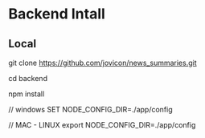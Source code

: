 # Backend Intall

## Local 

git clone https://github.com/jovicon/news_summaries.git

cd backend 

npm install

// windows
SET NODE_CONFIG_DIR=./app/config

// MAC - LINUX
export NODE_CONFIG_DIR=./app/config